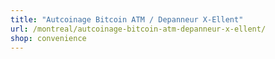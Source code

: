 ```yaml
---
title: "Autcoinage Bitcoin ATM / Depanneur X-Ellent"
url: /montreal/autcoinage-bitcoin-atm-depanneur-x-ellent/
shop: convenience
---
```

